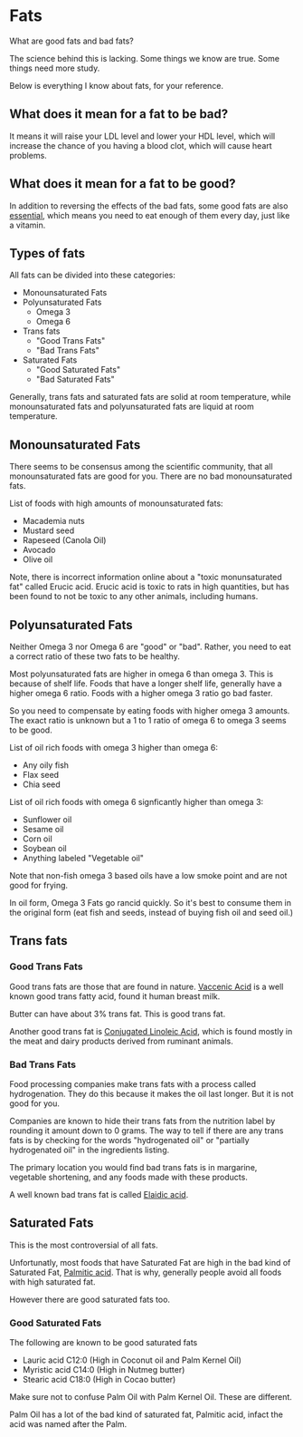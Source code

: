 # Fats

What are good fats and bad fats?

The science behind this is lacking. Some things we know are true. Some things need more study.

Below is everything I know about fats, for your reference.

## What does it mean for a fat to be bad?

It means it will raise your LDL level and lower your HDL level, which will increase the chance of you having a blood clot, which will cause heart problems.

## What does it mean for a fat to be good?

In addition to reversing the effects of the bad fats, some good fats are also [essential](https://en.wikipedia.org/wiki/Essential_fatty_acid), which means you need to eat enough of them every day, just like a vitamin.

## Types of fats

All fats can be divided into these categories:

* Monounsaturated Fats
* Polyunsaturated Fats
  * Omega 3
  * Omega 6
* Trans fats
  * "Good Trans Fats"
  * "Bad Trans Fats"
* Saturated Fats
  * "Good Saturated Fats"
  * "Bad Saturated Fats"

Generally, trans fats and saturated fats are solid at room temperature, while monounsaturated fats and polyunsaturated fats are liquid at room temperature.

## Monounsaturated Fats

There seems to be consensus among the scientific community, that all monounsaturated fats are good for you. There are no bad monounsaturated fats.

List of foods with high amounts of monounsaturated fats:
* Macademia nuts
* Mustard seed
* Rapeseed (Canola Oil)
* Avocado
* Olive oil

Note, there is incorrect information online about a "toxic monunsaturated fat" called Erucic acid. Erucic acid is toxic to rats in high quantities, but has been found to not be toxic to any other animals, including humans.

## Polyunsaturated Fats

Neither Omega 3 nor Omega 6 are "good" or "bad". Rather, you need to eat a correct ratio of these two fats to be healthy.

Most polyunsaturated fats are higher in omega 6 than omega 3. This is because of shelf life. Foods that have a longer shelf life, generally have a higher omega 6 ratio. Foods with a higher omega 3 ratio go bad faster.

So you need to compensate by eating foods with higher omega 3 amounts. The exact ratio is unknown but a 1 to 1 ratio of omega 6 to omega 3 seems to be good.

List of oil rich foods with omega 3 higher than omega 6:

* Any oily fish
* Flax seed
* Chia seed

List of oil rich foods with omega 6 signficantly higher than omega 3:

* Sunflower oil
* Sesame oil
* Corn oil
* Soybean oil
* Anything labeled "Vegetable oil"

Note that non-fish omega 3 based oils have a low smoke point and are not good for frying.

In oil form, Omega 3 Fats go rancid quickly. So it's best to consume them in the original form (eat fish and seeds, instead of buying fish oil and seed oil.)

## Trans fats

### Good Trans Fats

Good trans fats are those that are found in nature. [Vaccenic Acid](https://en.wikipedia.org/wiki/Vaccenic_acid) is a well known good trans fatty acid, found it human breast milk.

Butter can have about 3% trans fat. This is good trans fat.

Another good trans fat is [Conjugated Linoleic Acid](https://en.wikipedia.org/wiki/Conjugated_linoleic_acid), which is found mostly in the meat and dairy products derived from ruminant animals.

### Bad Trans Fats

Food processing companies make trans fats with a process called hydrogenation. They do this because it makes the oil last longer. But it is not good for you.

Companies are known to hide their trans fats from the nutrition label by rounding it amount down to 0 grams. The way to tell if there are any trans fats is by checking for the words "hydrogenated oil" or "partially hydrogenated oil" in the ingredients listing.

The primary location you would find bad trans fats is in margarine, vegetable shortening, and any foods made with these products.

A well known bad trans fat is called [Elaidic acid](https://en.wikipedia.org/wiki/Elaidic_acid).

## Saturated Fats

This is the most controversial of all fats. 

Unfortunatly, most foods that have Saturated Fat are high in the bad kind of Saturated Fat, [Palmitic acid](https://en.wikipedia.org/wiki/Palmitic_acid). That is why, generally people avoid all foods with high saturated fat.

However there are good saturated fats too.

### Good Saturated Fats

The following are known to be good saturated fats

* Lauric acid C12:0 (High in Coconut oil and Palm Kernel Oil)
* Myristic acid C14:0 (High in Nutmeg butter)
* Stearic acid C18:0 (High in Cocao butter)

Make sure not to confuse Palm Oil with Palm Kernel Oil. These are different.

Palm Oil has a lot of the bad kind of saturated fat, Palmitic acid, infact the acid was named after the Palm.
